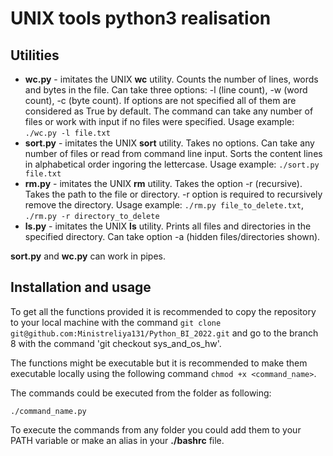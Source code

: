 # UNIX tools python3 realisation

## Utilities ##

- **wc.py** - imitates the UNIX **wc** utility. Counts the number of lines, words and bytes in the file. Can take three options: -l (line count), -w (word count), -c (byte count). If options are not specified all of them are considered as True by default. The command can take any number of files or work with input if no files were specified. Usage example: `./wc.py -l file.txt`
- **sort.py** - imitates the UNIX **sort** utility. Takes no options. Can take any number of files or read from command line input. Sorts the content lines in alphabetical order ingoring the lettercase. Usage example: `./sort.py file.txt`
- **rm.py** - imitates the UNIX **rm** utility. Takes the option -r (recursive). Takes the path to the file or directory. -r option is required to recursively remove the directory. Usage example: `./rm.py file_to_delete.txt`, `./rm.py -r directory_to_delete`
- **ls.py** - imitates the UNIX **ls** utility. Prints all files and directories in the specified directory. Can take option -a (hidden files/directories shown).

**sort.py** and **wc.py** can work in pipes.

## Installation and usage ##

To get all the functions provided it is recommended to copy the repository to your local machine with the command `git clone git@github.com:Ministreliya131/Python_BI_2022.git` and go to the branch 8 with the command 'git checkout sys_and_os_hw'.

The functions might be executable but it is recommended to make them executable locally using the following command `chmod +x <command_name>`.

The commands could be executed from the folder as following:

`./command_name.py`

To execute the commands from any folder you could add them to your PATH variable or make an alias in your **./bashrc** file.
